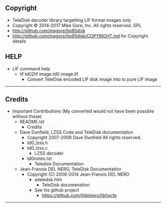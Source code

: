## Copyright
  * TeleDisk decoder library targetting LIF format images only
  * Copyright &copy; 2014-2017 Mike Gore, Inc. All rights reserved. GPL
  * http://github.com/magore/hp85disk
  * http://github.com/magore/hp85disk/COPYRIGHT.md for Copyright details

## HELP
   * LIF command help
     * lif td02lif image.td0 image.lif
       * Convert TeleDisk encoded LIF disk image into to pure LIF image

___
## Credits
 * Important Contributions (My converted would not have been possible without these)
   * README.txt
     * Credits
   * Dave Dunfield, LZSS Code and TeleDisk documentation
     * Copyright 2007-2008 Dave Dunfield All rights reserved.
     * td0_lzss.h
     * td0_lzss.c
       * LZSS decoder
     * td0notes.txt
       * Teledisk Documentation
   * Jean-Franois DEL NERO, TeleDisk Documentation
     * Copyright (C) 2006-2014 Jean-Franois DEL NERO
       * wteledsk.htm
         * TeleDisk documenation
       * See his github project
         * https://github.com/jfdelnero/libhxcfe
___

